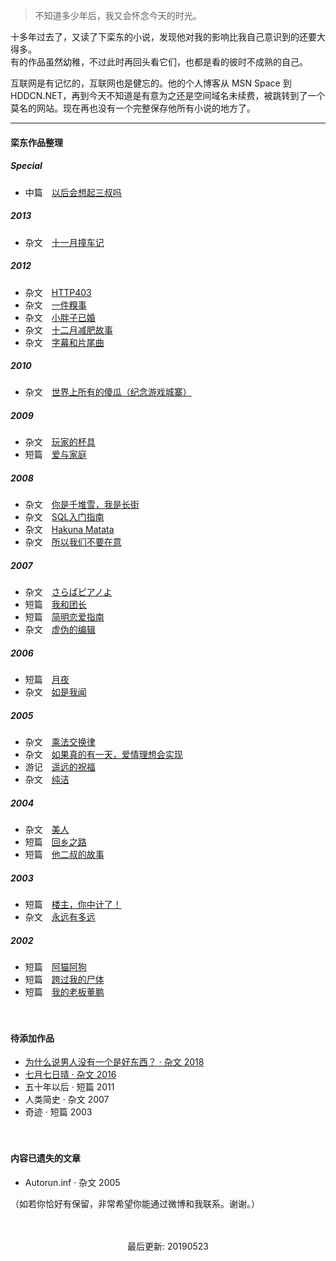 > 不知道多少年后，我又会怀念今天的时光。 


十多年过去了，又读了下栾东的小说，发现他对我的影响比我自己意识到的还要大得多。  
有的作品虽然幼稚，不过此时再回头看它们，也都是看的彼时不成熟的自己。

互联网是有记忆的，互联网也是健忘的。他的个人博客从 MSN Space 到 HDDCN.NET，再到今天不知道是有意为之还是空间域名未续费，被跳转到了一个莫名的网站。现在再也没有一个完整保存他所有小说的地方了。

---

#### 栾东作品整理  
##### Special
- 中篇　[以后会想起三叔吗][0801]

##### 2013  
- 杂文　[十一月撞车记][1301]

##### 2012  
- 杂文　[HTTP403][1201]
- 杂文　[一件糗事][1202]
- 杂文　[小胖子已婚][1203]
- 杂文　[十二月减肥故事][1204]
- 杂文　[字幕和片尾曲][1205]

##### 2010  
- 杂文　[世界上所有的傻瓜（纪念游戏城寨）][1001]

##### 2009  
- 杂文　[玩家的杯具][0901]
- 短篇　[爱与家庭][0902]

##### 2008  
- 杂文　[你是千堆雪，我是长街][0802]
- 杂文　[SQL入门指南][0803]
- 杂文　[Hakuna Matata][0804]
- 杂文　[所以我们不要在意][0805]

##### 2007  
- 杂文　[さらばピアノよ][0701]
- 短篇　[我和团长][0702]
- 短篇　[简明恋爱指南][0703]
- 杂文　[虚伪的编辑][0704]

##### 2006  
- 短篇　[月夜][0601]
- 杂文　[如是我闻][0602]

##### 2005  
- 杂文　[乘法交换律][0501]
- 杂文　[如果真的有一天，爱情理想会实现][0502]
- 游记　[遥远的祝福][0503]
- 杂文　[纯洁][0504]

##### 2004  
- 杂文　[美人][0401]
- 短篇　[回乡之路][0402]
- 短篇　[他二叔的故事][0403]

##### 2003  
- 短篇　[楼主，你中计了！][0301]
- 杂文　[永远有多远][0302]

##### 2002  
- 短篇　[阿猫阿狗][0201] 
- 短篇　[跨过我的尸体][0202] 
- 短篇　[我的老板董鹏][0203] 

[1301]: /2013/01/01/crash

[1201]: /2012/01/01/http-403
[1202]: /2012/01/01/awkwardness
[1203]: /2012/01/01/fat32
[1204]: /2012/01/01/you
[1205]: /2012/01/01/closing-credits-ending-song

[1001]: /2010/01/01/aho

[0901]: /2009/01/01/sad-story
[0902]: /2009/01/01/of-love-and-family

[0801]: /2008/01/01/3rd-uncle
[0802]: /2008/01/01/yau-tsai
[0803]: /2008/01/01/sql-101
[0804]: /2008/01/01/hakuna-matata
[0805]: /2008/01/01/happiness


[0701]: /2007/01/01/farewell-to-the-piano
[0702]: /2007/01/01/my-commander-and-i
[0703]: /2007/01/01/a-simple-guide-on-love
[0704]: /2007/01/01/editors

[0601]: /2006/01/01/tsukiyo
[0602]: /2006/01/01/evam-maya-srutam

[0501]: /2005/01/01/commutative-law-of-multiplication
[0502]: /2005/01/01/if
[0503]: /2005/01/01/tokyo-game-show
[0504]: /2005/01/01/pure

[0401]: /2004/01/01/beauty
[0402]: /2004/01/01/way-home
[0403]: /2004/01/01/vagrant-story

[0301]: /2003/01/01/trap
[0302]: /2003/01/01/forever

[0201]: /2002/01/01/tun-town
[0202]: /2002/01/01/my-body
[0203]: /2002/01/01/dong-peng

　　

#### 待添加作品

- [为什么说男人没有一个是好东西？ · 杂文 2018](https://www.vgtime.com/topic/1041581.jhtml)
- [七月七日晴 · 杂文 2016](https://weibo.com/1707086621/Dk6ep62LD)
- 五十年以后 · 短篇 2011  
- 人类简史 · 杂文 2007 
- 奇迹 · 短篇 2003 

　　

#### 内容已遗失的文章
- Autorun.inf · 杂文 2005 

（如若你恰好有保留，非常希望你能通过微博和我联系。谢谢。） 

　　

<center>最后更新: 20190523</center>